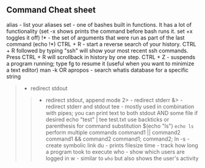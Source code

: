 ## Command Cheat sheet

alias - list your aliases
set - one of bashes built in functions. It has a lot of functionality (set -x shows prints the command before bash runs it. set +x toggles it off)
!* - the set of arguments that were run as part of the last command (echo !*)
CTRL + R - start a reverse search of your history. CTRL + R followed by typing "ssh" will show your most recent ssh commands. Press CTRL + R will scrollback in history by one step.
CTRL + Z - suspends a program running; type fg to resume it (useful when you want to minimize a text editor)
man -k OR apropos - search whatis database for a specific string
> - redirect stdout
>> - redirect stdout, append mode
2> - redirect stderr
&> - redirect stderr and stdout
tee - mostly used in combination with pipes; you can print text to both stdout AND some file if desired echo "test" | tee test.txt
use backticks or parenthesis for command substitution
  $(echo "ls")
  `echo ls`
perform multiple commands
  command1 || command2
  command1 && command2
  command1; command2;
ln -s - create symbolic link
du - prints filesize
time - track how long a program took to execute
who - show which users are logged in
w - similar to `who` but also shows the user's activity

